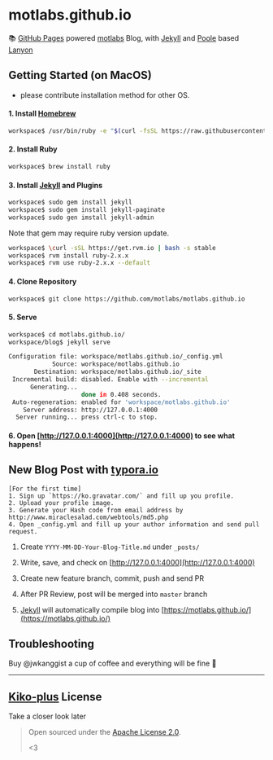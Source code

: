 # motlabs.github.io

📚 [GitHub Pages](https://pages.github.com/) powered [motlabs](https://github.com/motlabs) Blog, with [Jekyll](http://jekyllrb.com) and [Poole](http://getpoole.com) based [Lanyon](https://github.com/poole/lanyon)


## Getting Started (on MacOS)
- please contribute installation method for other OS.

#### 1. Install [Homebrew](https://brew.sh/)

```bash
workspace$ /usr/bin/ruby -e "$(curl -fsSL https://raw.githubusercontent.com/Homebrew/install/master/install)"
```

#### 2. Install Ruby

```bash
workspace$ brew install ruby
```

#### 3. Install [Jekyll](https://jekyllrb.com/docs/installation/) and Plugins

```bash
workspace$ sudo gem install jekyll
workspace$ sudo gem install jekyll-paginate
workspace$ sudo gen imstall jekyll-admin
```
Note that gem may require ruby version update.
```bash
workspace$ \curl -sSL https://get.rvm.io | bash -s stable
workspace$ rvm install ruby-2.x.x
workspace$ rvm use ruby-2.x.x --default
```

#### 4. Clone Repository

```bash
workspace$ git clone https://github.com/motlabs/motlabs.github.io
```

#### 5. Serve

```bash
workspace$ cd motlabs.github.io/
workspace/blog$ jekyll serve
```

```bash
Configuration file: workspace/motlabs.github.io/_config.yml
            Source: workspace/motlabs.github.io
       Destination: workspace/motlabs.github.io/_site
 Incremental build: disabled. Enable with --incremental
      Generating...
                    done in 0.408 seconds.
 Auto-regeneration: enabled for 'workspace/motlabs.github.io'
    Server address: http://127.0.0.1:4000
  Server running... press ctrl-c to stop.
```

#### 6. Open [http://127.0.0.1:4000](http://127.0.0.1:4000) to see what happens!

## New Blog Post with [typora.io](https://typora.io)

```
[For the first time] 
1. Sign up `https://ko.gravatar.com/` and fill up you profile.
2. Upload your profile image.
3. Generate your Hash code from email address by http://www.miraclesalad.com/webtools/md5.php
4. Open _config.yml and fill up your author information and send pull request.
```
1. Create `YYYY-MM-DD-Your-Blog-Title.md` under `_posts/`

2. Write, save, and check on [http://127.0.0.1:4000](http://127.0.0.1:4000)

3. Create new feature branch, commit, push and send PR

4. After PR Review, post will be merged into `master` branch

5. [Jekyll](http://jekyllrb.com) will automatically compile blog into [https://motlabs.github.io/](https://motlabs.github.io/)

## Troubleshooting

Buy @jwkanggist a cup of coffee and everything will be fine 🎉

---

## [Kiko-plus](https://aweekj.github.io/Kiko-plus/) License

Take a closer look later

> Open sourced under the [Apache License 2.0](LICENSE.md).
>
> <3
